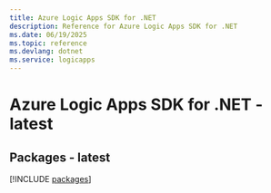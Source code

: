```yaml
---
title: Azure Logic Apps SDK for .NET
description: Reference for Azure Logic Apps SDK for .NET
ms.date: 06/19/2025
ms.topic: reference
ms.devlang: dotnet
ms.service: logicapps
---
```

# Azure Logic Apps SDK for .NET - latest
## Packages - latest
[!INCLUDE [packages](logic-apps-index.md)]